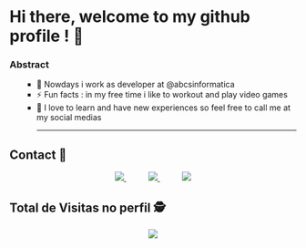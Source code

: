 # Hi there, welcome to my github profile ! 👋
### Abstract
<body>

<p>	
<ol>	
<ul type= "square"> <li> 🔭 Nowdays i work as developer at @abcsinformatica</li>
<li>⚡ Fun facts : in my free time i like to workout and play video games</li>
<li>💬 I love to learn and have new experiences so feel free to call me at my social medias <hr></li> </ul>	
</ol> 
</p>	
</body>


## Contact :iphone:

<p align="center">
    <a href="https://github.com/Guilherme-del">
        <img  src="https://img.shields.io/badge/github-%23100000.svg?&style=for-the-badge&logo=github&logoColor=white&link=mailto:https://github.com/https://github.com/Guilherme-del">
    </a>
    &nbsp;&nbsp;&nbsp;&nbsp;&nbsp;&nbsp;&nbsp;&nbsp;&nbsp;
    <a href="mailto:mateusaraujo996@gmail.com">
        <img src="https://img.shields.io/badge/gmail-D14836?&style=for-the-badge&logo=gmail&logoColor=white&link=mailto:guilherme.cavenaghi@alunos.fho.edu.br">
    </a>
    &nbsp;&nbsp;&nbsp;&nbsp;&nbsp;&nbsp;&nbsp;&nbsp;&nbsp;
    <a href="https://www.linkedin.com/in/mateusaraujobarros">
        <img src="https://img.shields.io/badge/linkedin-%230077B5.svg?&style=for-the-badge&logo=linkedin&logoColor=white&link=mailto:https://www.linkedin.com/in/guilherme-cavenaghi-589166166/">
    </a>
</p>

<p align="center"> 

 ## Total de Visitas no perfil :detective: <br>
 <p align="center"> 
   <img alingn="center" src="https://profile-counter.glitch.me/Guilherme-del/count.svg" />
 </p>

<!--
*Guilherme-del/cavenaghi-dev** is a ✨ _special_ ✨ repository because its `README.md` (this file) appears on your GitHub profile.
